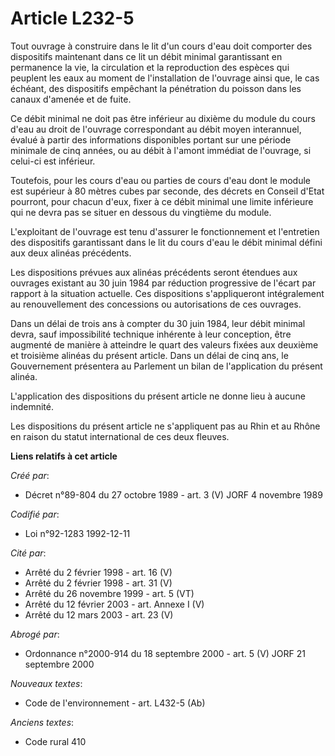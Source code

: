 # Article L232-5

Tout ouvrage à construire dans le lit d'un cours d'eau doit comporter des dispositifs maintenant dans ce lit un débit minimal
garantissant en permanence la vie, la circulation et la reproduction des espèces qui peuplent les eaux au moment de
l'installation de l'ouvrage ainsi que, le cas échéant, des dispositifs empêchant la pénétration du poisson dans les canaux
d'amenée et de fuite.

Ce débit minimal ne doit pas être inférieur au dixième du module du cours d'eau au droit de l'ouvrage correspondant au débit
moyen interannuel, évalué à partir des informations disponibles portant sur une période minimale de cinq années, ou au débit
à l'amont immédiat de l'ouvrage, si celui-ci est inférieur.

Toutefois, pour les cours d'eau ou parties de cours d'eau dont le module est supérieur à 80 mètres cubes par seconde, des
décrets en Conseil d'Etat pourront, pour chacun d'eux, fixer à ce débit minimal une limite inférieure qui ne devra pas se
situer en dessous du vingtième du module.

L'exploitant de l'ouvrage est tenu d'assurer le fonctionnement et l'entretien des dispositifs garantissant dans le lit du
cours d'eau le débit minimal défini aux deux alinéas précédents.

Les dispositions prévues aux alinéas précédents seront étendues aux ouvrages existant au 30 juin 1984 par réduction
progressive de l'écart par rapport à la situation actuelle. Ces dispositions s'appliqueront intégralement au renouvellement
des concessions ou autorisations de ces ouvrages.

Dans un délai de trois ans à compter du 30 juin 1984, leur débit minimal devra, sauf impossibilité technique inhérente à leur
conception, être augmenté de manière à atteindre le quart des valeurs fixées aux deuxième et troisième alinéas du présent
article. Dans un délai de cinq ans, le Gouvernement présentera au Parlement un bilan de l'application du présent alinéa.

L'application des dispositions du présent article ne donne lieu à aucune indemnité.

Les dispositions du présent article ne s'appliquent pas au Rhin et au Rhône en raison du statut international de ces deux
fleuves.

**Liens relatifs à cet article**

_Créé par_:

  - Décret n°89-804 du 27 octobre 1989 - art. 3 (V) JORF 4 novembre 1989

_Codifié par_:

  - Loi n°92-1283 1992-12-11

_Cité par_:

  - Arrêté du 2 février 1998 - art. 16 (V)
  - Arrêté du 2 février 1998 - art. 31 (V)
  - Arrêté du 26 novembre 1999 - art. 5 (VT)
  - Arrêté du 12 février 2003 - art. Annexe I (V)
  - Arrêté du 12 mars 2003 - art. 23 (V)

_Abrogé par_:

  - Ordonnance n°2000-914 du 18 septembre 2000 - art. 5 (V) JORF 21 septembre 2000

_Nouveaux textes_:

  - Code de l'environnement - art. L432-5 (Ab)

_Anciens textes_:

  - Code rural 410
